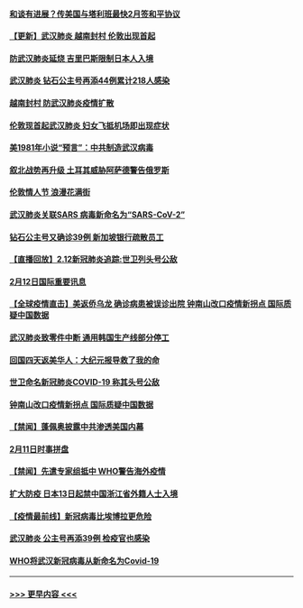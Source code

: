 #### [和谈有进展？传美国与塔利班最快2月签和平协议](../pages/prog202/a102776291.md?t=02131702) 
#### [【更新】武汉肺炎 越南封村 伦敦出现首起](../pages/prog202/a102770740.md?t=02131702) 
#### [防武汉肺炎延烧 吉里巴斯限制日本人入境](../pages/prog202/a102776276.md?t=02131702) 
#### [武汉肺炎 钻石公主号再添44例累计218人感染](../pages/prog202/a102776089.md?t=02131702) 
#### [越南封村 防武汉肺炎疫情扩散](../pages/prog202/a102776214.md?t=02131702) 
#### [伦敦现首起武汉肺炎 妇女飞抵机场即出现症状](../pages/prog202/a102776031.md?t=02131702) 
#### [美1981年小说“预言”：中共制造武汉病毒](../pages/prog202/a102775980.md?t=02131702) 
#### [叙北战势再升级 土耳其威胁阿萨德警告俄罗斯](../pages/prog202/a102775904.md?t=02131702) 
#### [伦敦情人节 浪漫花满街](../pages/prog202/a102775786.md?t=02131702) 
#### [武汉肺炎关联SARS 病毒新命名为“SARS-CoV-2”](../pages/prog202/a102775719.md?t=02131702) 
#### [钻石公主号又确诊39例 新加坡银行疏散员工](../pages/prog202/a102775691.md?t=02131702) 
#### [【直播回放】2.12新冠肺炎追踪:世卫列头号公敌](../pages/prog202/a102775541.md?t=02131702) 
#### [2月12日国际重要讯息](../pages/prog202/a102775437.md?t=02131702) 
#### [【全球疫情直击】美返侨乌龙 确诊病患被误诊出院 钟南山改口疫情新拐点 国际质疑中国数据](../pages/prog202/a102775378.md?t=02131702) 
#### [武汉肺炎致零件中断 通用韩国生产线部分停工](../pages/prog202/a102775365.md?t=02131702) 
#### [回国四天返美华人：大纪元报导救了我的命](../pages/prog202/a102775342.md?t=02131702) 
#### [世卫命名新冠肺炎COVID-19 称其头号公敌](../pages/prog202/a102775196.md?t=02131702) 
#### [钟南山改口疫情新拐点 国际质疑中国数据](../pages/prog202/a102775178.md?t=02131702) 
#### [【禁闻】蓬佩奥披露中共渗透美国内幕](../pages/prog202/a102775129.md?t=02131702) 
#### [2月11日时事拼盘](../pages/prog202/a102775140.md?t=02131702) 
#### [【禁闻】先遣专家组抵中 WHO警告海外疫情](../pages/prog202/a102775112.md?t=02131702) 
#### [扩大防疫 日本13日起禁中国浙江省外籍人士入境](../pages/prog202/a102775051.md?t=02131702) 
#### [【疫情最前线】新冠病毒比埃博拉更危险](../pages/prog202/a102775043.md?t=02131702) 
#### [武汉肺炎 公主号再添39例 检疫官也感染](../pages/prog202/a102775031.md?t=02131702) 
#### [WHO将武汉新冠病毒从新命名为Covid-19](../pages/prog202/a102774891.md?t=02131702) 

----
#### [ >>> 更早内容 <<< ](../indexes/prog202-earlier.md)
